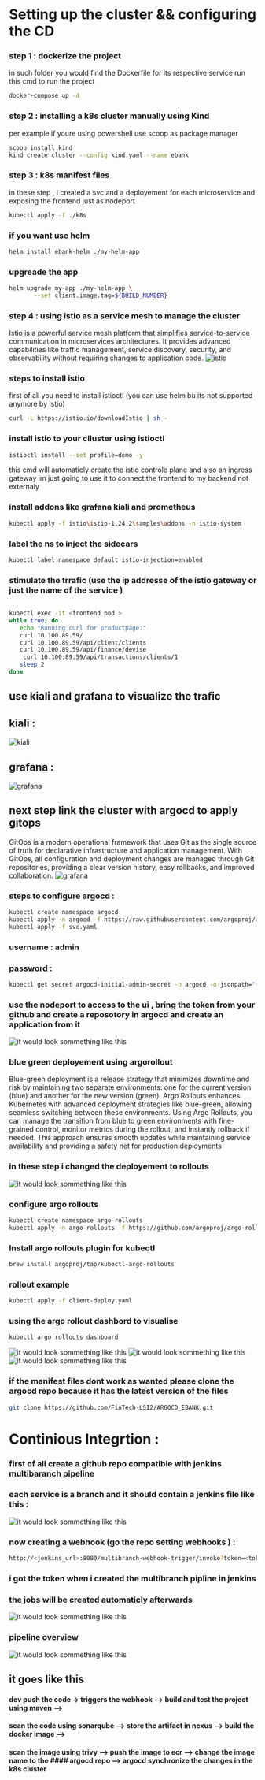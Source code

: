
# Setting up the cluster && configuring the CD 


###  step  1 : dockerize the project

in such folder you would find the Dockerfile for its respective service run this cmd to run the project 

 ```bash
docker-compose up -d
```
### step 2 : installing a k8s cluster manually using Kind  
per example if youre using powershell use scoop as package manager 

 ```bash
scoop install kind 
 kind create cluster --config kind.yaml --name ebank
```

### step 3 :  k8s manifest files 
in these step , i created a svc and a deployement for each microservice 
and exposing the frontend just as nodeport 

 ```bash
kubectl apply -f ./k8s
```

### if you want use helm 
 ```bash
 helm install ebank-helm ./my-helm-app

 
```

### upgreade the app
 ```bash
helm upgrade my-app ./my-helm-app \
        --set client.image.tag=${BUILD_NUMBER}
```

### step 4 :  using istio as a service mesh to manage the cluster 



Istio is a powerful service mesh platform that simplifies service-to-service communication in microservices architectures. It provides advanced capabilities like traffic management, service discovery, security, and observability without requiring changes to application code.
![istio](https://sysdig.com/wp-content/uploads/image4.jpeg)

### steps to install istio
first of all you need to install istioctl (you can use helm bu its not supported anymore by istio)
 ```bash
curl -L https://istio.io/downloadIstio | sh -
```
### install istio to your clluster using istioctl 
 ```bash
istioctl install --set profile=demo -y
```
this cmd will automaticly create the istio controle plane and also an ingress gateway im just going to use it to connect the frontend to my backend not externaly  

### install addons like grafana kiali and prometheus

 ```bash
kubectl apply -f istio\istio-1.24.2\samples\addons -n istio-system
```
### label the ns to inject the sidecars 
 ```bash
kubectl label namespace default istio-injection=enabled
```

### stimulate the trrafic  (use the ip addresse of the istio gateway or just the name of the service )
 ```bash

 kubectl exec -it <frontend pod >
while true; do
    echo "Running curl for productpage:"
    curl 10.100.89.59/
    curl 10.100.89.59/api/client/clients
    curl 10.100.89.59/api/finance/devise
     curl 10.100.89.59/api/transactions/clients/1
    sleep 2
done 
```
## use kiali and grafana to visualize the trafic 
## kiali : 
![kiali](kiali.jpg)
## grafana : 
![grafana](grafana.jpg)

## next step link the  cluster with argocd to apply gitops 
GitOps is a modern operational framework that uses Git as the single source of truth for declarative infrastructure and application management. With GitOps, all configuration and deployment changes are managed through Git repositories, providing a clear version history, easy rollbacks, and improved collaboration.
![grafana](https://redhat-scholars.github.io/argocd-tutorial/argocd-tutorial/_images/argocd-logo.png)

### steps to configure argocd : 
 ```bash
kubectl create namespace argocd
kubectl apply -n argocd -f https://raw.githubusercontent.com/argoproj/argo-cd/stable/manifests/install.yaml
kubectl apply -f svc.yaml 
```
### username : admin
 
### password :
 ```bash
 kubectl get secret argocd-initial-admin-secret -n argocd -o jsonpath="{.data.password}" | % {[System.Text.Encoding]::UTF8.GetString([System.Convert]::FromBase64String($_))}
```

### use the nodeport to access to the ui , bring the token from your github and create a reposotory in argocd and create an application from it 

![it would look sommething like this](argocd.jpg)

### blue green deployement using argorollout
Blue-green deployment is a release strategy that minimizes downtime and risk by maintaining two separate environments: one for the current version (blue) and another for the new version (green). Argo Rollouts enhances Kubernetes with advanced deployment strategies like blue-green, allowing seamless switching between these environments. Using Argo Rollouts, you can manage the transition from blue to green environments with fine-grained control, monitor metrics during the rollout, and instantly rollback if needed. This approach ensures smooth updates while maintaining service availability and providing a safety net for production deployments
### in these step i changed the deployement to rollouts 

![it would look sommething like this]( https://tse4.mm.bing.net/th?id=OIP.rZ_Yfz9XNk8dDqf4s8kDhQHaEG&pid=Api&P=0&h=180)

###  configure argo rollouts 

 ```bash
kubectl create namespace argo-rollouts
kubectl apply -n argo-rollouts -f https://github.com/argoproj/argo-rollouts/releases/latest/download/install.yaml
```

### Install argo rollouts plugin for kubectl

 ```bash
brew install argoproj/tap/kubectl-argo-rollouts
 ```

### rollout example 
```bash
kubectl apply -f client-deploy.yaml
```
### using the argo rollout dashbord to visualise
```bash
kubectl argo rollouts dashboard
```
![it would look sommething like this](rollout1.jpg)
![it would look sommething like this](rollout2.jpg)
![it would look sommething like this](rollout3.jpg)


### if the manifest files dont work as wanted please clone the argocd repo because it has the latest version of the files 
```bash
git clone https://github.com/FinTech-LSI2/ARGOCD_EBANK.git
```

# Continious Integrtion : 
### first of all create a github repo compatible with jenkins multibaranch pipeline 
### each service is a branch and it should contain a jenkins file like this :
![it would look sommething like this](githubrepo.jpg)


### now creating a webhook (go the repo setting webhooks ) :

```bash
http://<jenkins_url>:8080/multibranch-webhook-trigger/invoke?token=<token_name>   
```

### i got the token when i created the multibranch pipline in jenkins 

###  the jobs will be created automaticly afterwards 

![it would look sommething like this](jenkins.jpg)

###  pipeline overview


![it would look sommething like this](pipeline.jpg)

## it goes like this 

#### dev push the code -> triggers the webhook --> build and test the project using maven -->
 #### scan the code using sonarqube --> store the artifact in nexus --> build the docker image -->
 #### scan the image using trivy --> push the image to ecr --> change the image name to the #### argocd repo --> argocd synchronize the changes in the k8s cluster



